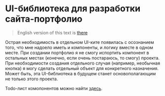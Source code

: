 # UI-библиотека для разработки сайта-портфолио

> English version of this text is [there](https://github.com/Nmgix/nmgix-components/blob/main/README_EN.md)

Острая необходимость в отдельном UI-ките появилась с осознанием того, что мне надоело иметь и компоненты, и логику вместе в одном месте.
При создании портфолио я не смогу испортить компонент в остальных местах (конечно, если очень постараюсь, то смогу) проекта. При необходимости создания отдельного случая (например, необычная кнопка) я могу сделать отдельный объект для конкретного назначения.
Может быть, эта UI-библиотека в будущем станет основополагающим не только этого проекта.

Todo-лист комопонентов можно найти [здесь](https://github.com/Nmgix/nmgix-components/blob/main/TODO_RU.md).
